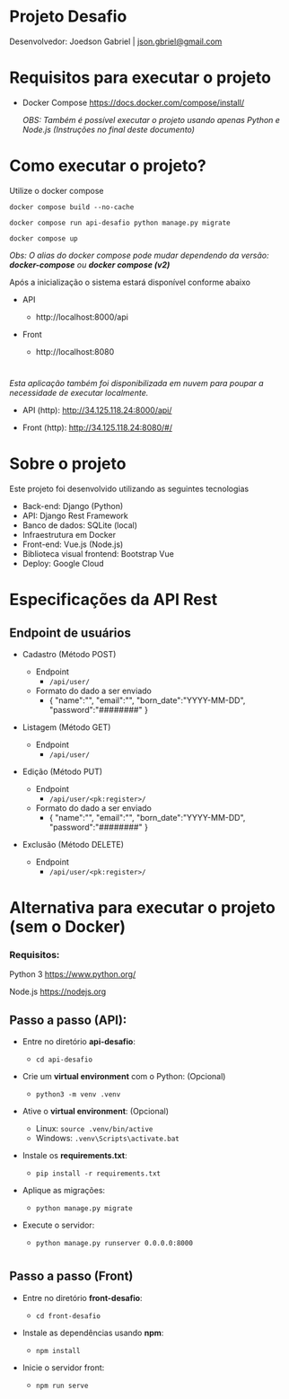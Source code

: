 # Projeto Desafio

Desenvolvedor: Joedson Gabriel | json.gbriel@gmail.com
#

# Requisitos para executar o projeto

* Docker Compose https://docs.docker.com/compose/install/

    *OBS: Também é possível executar o projeto usando apenas Python e Node.js  (Instruções no final deste documento)*

#

# Como executar o projeto?

Utilize o docker compose

    docker compose build --no-cache

    docker compose run api-desafio python manage.py migrate

    docker compose up

*Obs: O alias do docker compose pode mudar dependendo da versão: **docker-compose** ou **docker compose (v2)***

Após a inicialização o sistema estará disponível conforme abaixo

* API
    * http://localhost:8000/api

* Front
    * http://localhost:8080


#

*Esta aplicação também foi disponibilizada em nuvem para poupar a necessidade de executar localmente.*

- API (http): http://34.125.118.24:8000/api/

- Front (http): http://34.125.118.24:8080/#/

#

# Sobre o projeto
Este projeto foi desenvolvido utilizando as seguintes tecnologias

* Back-end: Django (Python)
* API: Django Rest Framework
* Banco de dados: SQLite (local)
* Infraestrutura em Docker
* Front-end: Vue.js (Node.js)
* Biblioteca visual frontend: Bootstrap Vue
* Deploy: Google Cloud

# Especificações da API Rest
 
## Endpoint de usuários

* Cadastro (Método POST)
    * Endpoint
        * ```/api/user/```
    * Formato do dado a ser enviado
        * {
            "name":"",
            "email":"",
            "born_date":"YYYY-MM-DD",
            "password":"########"
        }

* Listagem (Método GET)
    * Endpoint
        * ```/api/user/```

* Edição (Método PUT)
    * Endpoint
        * ```/api/user/<pk:register>/```
    * Formato do dado a ser enviado
        * {
            "name":"",
            "email":"",
            "born_date":"YYYY-MM-DD",
            "password":"########"
        }
* Exclusão (Método DELETE)
    * Endpoint
        * ```/api/user/<pk:register>/```

#

# Alternativa para executar o projeto (sem o Docker)

### Requisitos: 

Python 3 https://www.python.org/

Node.js https://nodejs.org

## Passo a passo (API):

* Entre no diretório **api-desafio**:
    * ```cd api-desafio```

* Crie um **virtual environment** com o Python: (Opcional)
    * ```python3 -m venv .venv```

* Ative o **virtual environment**: (Opcional)
    * Linux: ```source .venv/bin/active```
    * Windows: ```.venv\Scripts\activate.bat```

* Instale os **requirements.txt**:
    * ```pip install -r requirements.txt```

* Aplique as migrações:
    * ```python manage.py migrate```

* Execute o servidor:
    * ```python manage.py runserver 0.0.0.0:8000```
#

## Passo a passo (Front)

* Entre no diretório **front-desafio**:
    * ```cd front-desafio```

* Instale as dependências usando **npm**:
    * ```npm install```

* Inicie o servidor front:

    * ```npm run serve```
